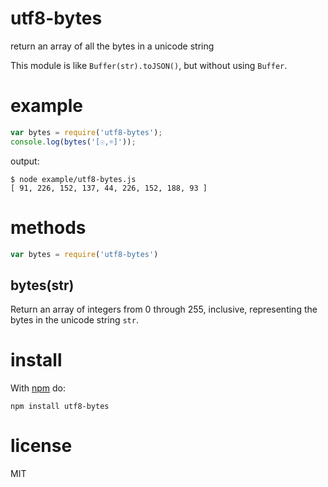 # utf8-bytes

return an array of all the bytes in a unicode string

This module is like `Buffer(str).toJSON()`, but without using `Buffer`.

# example

``` js
var bytes = require('utf8-bytes');
console.log(bytes('[☉,☼]'));
```

output:

```
$ node example/utf8-bytes.js
[ 91, 226, 152, 137, 44, 226, 152, 188, 93 ]
```

# methods

``` js
var bytes = require('utf8-bytes')
```

## bytes(str)

Return an array of integers from 0 through 255, inclusive, representing the
bytes in the unicode string `str`.

# install

With [npm](https://npmjs.org) do:

```
npm install utf8-bytes
```

# license

MIT

